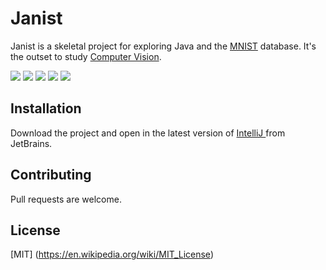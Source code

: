 # Janist
Janist is a skeletal project for exploring Java
and
the [MNIST](https://en.wikipedia.org/wiki/MNIST_database) database.
It's the outset to study [Computer Vision](https://en.wikipedia.org/wiki/Computer_vision).

![](https://badgen.net/badge/Java/1.16/FF0000?icon=github)
![](https://badgen.net/badge/Encog/3.4/6E86FF?icon=github)
![](https://badgen.net/badge/OpenNLP/1.9.3/1ED760)
![](https://badgen.net/badge/Maven/Bundled/FF00FF)
![](https://badgen.net/badge/Maintained/YES/FFFF00)

## Installation
Download the project and open in the latest version of
[IntelliJ ](https://www.jetbrains.com/idea/download/?fromIDE=#section=windows)
from JetBrains.

## Contributing
Pull requests are welcome.

## License
[MIT] (https://en.wikipedia.org/wiki/MIT_License)